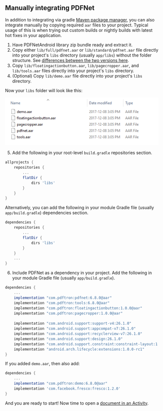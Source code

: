 ## Manually integrating PDFNet

In addition to integrating via gradle [Maven package manager](/android/guides/getting-started/integrate), you can also integrate manually by copying required `aar` files to your project. Typical usage of this is when trying out custom builds or nightly builds with latest hot fixes in your application.

1. Have PDFNetAndroid library zip bundle ready and extract it.
2. Copy either `lib/full/pdfnet.aar` or `lib/standard/pdfnet.aar` file directly into your project's `libs` directory (usually `app/libs`) without the folder structure. See [differences between the two versions here](/android/guides/faq/full-vs-standard).
3. Copy `lib/floatingactionbutton.aar`, `lib/pagecropper.aar`, and `lib/tools.aar` files directly into your project's `libs` directory.
4. (Optional) Copy `lib/demo.aar` file directly into your project's `libs` directory.

Now your `libs` folder will look like this:

<img alt='lib image' src='img/lib.png' />

5. Add the following in your root-level `build.gradle` repositories section.

```groovy
allprojects {
    repositories {
        ...
        flatDir {
            dirs 'libs'
        }
    }
}
```

Alternatively, you can add the following in your module Gradle file (usually `app/build.gradle`) dependencies section.

```groovy
dependencies {
    repositories {
        ...
        flatDir {
            dirs 'libs'
        }
    }
    ...
}
```

6. Include PDFNet as a dependency in your project. Add the following in your module Gradle file (usually `app/build.gradle`).

```groovy
dependencies {
    ...
    implementation "com.pdftron:pdfnet:6.8.0@aar"
    implementation "com.pdftron:tools:6.8.0@aar"
    implementation "com.pdftron:floatingactionbutton:1.0.0@aar"
    implementation "com.pdftron:pagecropper:1.0.0@aar"

    implementation "com.android.support:support-v4:26.1.0"
    implementation "com.android.support:appcompat-v7:26.1.0"
    implementation "com.android.support:recyclerview-v7:26.1.0"
    implementation "com.android.support:design:26.1.0"
    implementation "com.android.support.constraint:constraint-layout:1.1.0-beta3"
    implementation "android.arch.lifecycle:extensions:1.0.0-rc1"
}
```

If you added  `demo.aar`, then also add:

```groovy
dependencies {
    ...
    implementation "com.pdftron:demo:6.8.0@aar"
    implementation 'com.facebook.fresco:fresco:1.2.0'
}
```

And you are ready to start! Now time to open a [document in an Activity](/android/guides/getting-started/using-activity).

